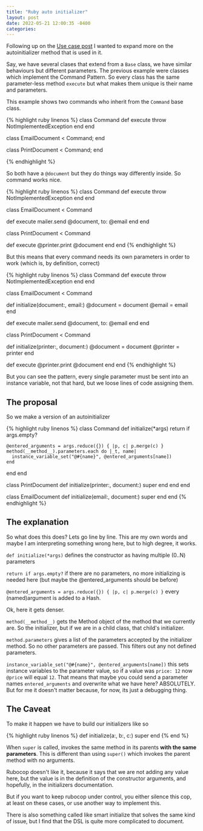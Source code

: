 ```yaml
---
title: "Ruby auto initializer"
layout: post
date: 2022-05-21 12:00:35 -0400
categories:
---
```


Following up on the [Use case post](2022-05-20-use-cases-for-ruby) I wanted to expand more on the autoinitializer method that is used in it.

Say, we have several clases that extend from a `Base` class, we have similar behaviours but different parameters. The previous example were classes which implement the Command Pattern. So every class has the same parameter-less method `execute` but what makes them unique is their name and parameters.

This example shows two commands who inherit from the `Command` base class.

{% highlight ruby linenos %}
class Command
  def execute
    throw NotImplementedException
  end
end

class EmailDocument < Command; end

class PrintDocument < Command; end

{% endhighlight %}

So both have a `@document` but they do things way differently inside. So command works nice. 

{% highlight ruby linenos %}
class Command
  def execute
    throw NotImplementedException
  end
end

class EmailDocument < Command

  def execute
    mailer.send @document, to: @email
  end
end

class PrintDocument < Command

  def execute
    @printer.print @document
  end
end
{% endhighlight %}

But this means that every command needs its own parameters in order to work (which is, by definition, correct)

{% highlight ruby linenos %}
class Command
  def execute
    throw NotImplementedException
  end
end

class EmailDocument < Command

  def initialize(document:, email:)
    @document = document
    @email = email
  end

  def execute
    mailer.send @document, to: @email
  end
end

class PrintDocument < Command

  def initialize(printer:, document:)
    @document = document
    @printer = printer
  end

  def execute
    @printer.print @document
  end
end
{% endhighlight %}

But you can see the pattern, every single parameter must be sent into an instance variable, not that hard, but we loose lines of code assigning them.

## The proposal

So we make a version of an autoinitializer

{% highlight ruby linenos %}
class Command 
  def initialize(*args)
    return if args.empty?

    @entered_arguments = args.reduce({}) { |p, c| p.merge(c) }
    method(__method__).parameters.each do |_t, name|
      instance_variable_set("@#{name}", @entered_arguments[name])
    end
  end
end

class PrintDocument
  def initialize(printer:, document:)
    super
    end
  end
end

class EmailDocument
  def initialize(email:, document:)
    super
  end
end
{% endhighlight %}

## The explanation

So what does this does? Lets go line by line. This are my own words and maybe I am interpreting something wrong here, but to high degree, it works.

`def initialize(*args)` defines the constructor as having multiple (0..N) parameters

`return if args.empty?` if there are no parameters, no more initializing is needed here (but maybe the @entered_arguments should be before)

`@entered_arguments = args.reduce({}) { |p, c| p.merge(c) }` every (named)argument is added to a Hash.

Ok, here it gets denser.

`method(__method__)` gets the Method object of the method that we currently are. So the initializer, but if we are in a child class, that child's initializer.

`method.parameters` gives a list of the parameters accepted by the initializer method. So no other parameters are passed. This filters out any not defined parameters.

`instance_variable_set("@#{name}", @entered_arguments[name])` this sets instance variables to the parameter value, so if a value was `price: 12` now `@price` will equal `12`. That means that maybe you could send a parameter names `entered_arguments` and overwrite what we have here? ABSOLUTELY. But for me it doesn't matter because, for now, its just a debugging thing.

## The Caveat

To make it happen we have to build our initializers like so

{% highlight ruby linenos %}
def initialize(a:, b:, c:)
  super
end
{% end %}

When `super` is called, invokes the same method in its parents **with the same parameters**. This is different than using `super()` which invokes the parent method with no arguments.

Rubocop doesn't like it, because it says that we are not adding any value here, but the value is in the definition of the constructor arguments, and hopefully, in the initializers documentation.

But if you want to keep rubocop under control, you either silence this cop, at least on these cases, or use another way to implement this.

There is also something called like smart initialize that solves the same kind of issue, but I find that the DSL is quite more complicated to document.

